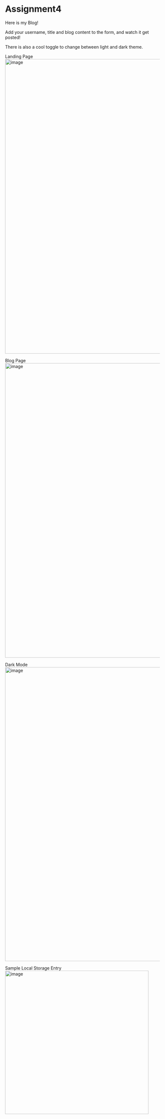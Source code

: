 # Assignment4

Here is my Blog!

Add your username, title and blog content to the form, and watch it get posted!

There is also a cool toggle to change between light and dark theme.

Landing Page
<img width="959" alt="image" src="https://github.com/alangille01/Assignment4/assets/166338216/91cf43d7-2ab0-433b-9820-56ec021d88fd">

Blog Page
<img width="959" alt="image" src="https://github.com/alangille01/Assignment4/assets/166338216/828c19ae-d790-45f0-8c7f-17805e8c7ca5">

Dark Mode
<img width="957" alt="image" src="https://github.com/alangille01/Assignment4/assets/166338216/0fceff2d-208b-4a6f-9b65-c53a4cc8ca2f">


Sample Local Storage Entry
<img width="467" alt="image" src="https://github.com/alangille01/Assignment4/assets/166338216/caedf484-e722-4d99-95b1-f3c53e2b5359">
